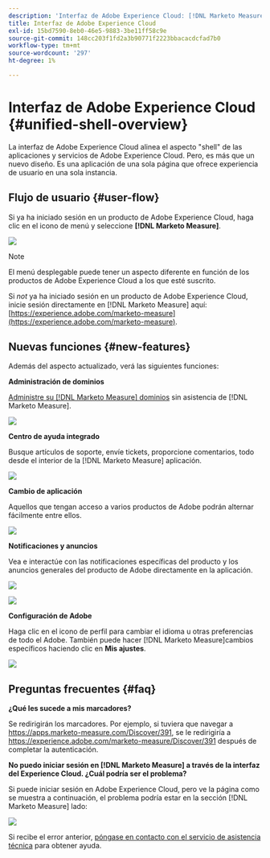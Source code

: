 ```yaml
---
description: 'Interfaz de Adobe Experience Cloud: [!DNL Marketo Measure] - Documentación del producto'
title: Interfaz de Adobe Experience Cloud
exl-id: 15bd7590-8eb0-46e5-9883-3be11ff58c9e
source-git-commit: 148cc203f1fd2a3b90771f2223bbacacdcfad7b0
workflow-type: tm+mt
source-wordcount: '297'
ht-degree: 1%

---
```


# Interfaz de Adobe Experience Cloud {#unified-shell-overview}

La interfaz de Adobe Experience Cloud alinea el aspecto &quot;shell&quot; de las aplicaciones y servicios de Adobe Experience Cloud. Pero, es más que un nuevo diseño. Es una aplicación de una sola página que ofrece experiencia de usuario en una sola instancia.

## Flujo de usuario {#user-flow}

Si ya ha iniciado sesión en un producto de Adobe Experience Cloud, haga clic en el icono de menú y seleccione **[!DNL Marketo Measure]**.

![](assets/unified-shell-overview-4.png)

>[!NOTE]
>
>El menú desplegable puede tener un aspecto diferente en función de los productos de Adobe Experience Cloud a los que esté suscrito.

Si _not_ ya ha iniciado sesión en un producto de Adobe Experience Cloud, inicie sesión directamente en [!DNL Marketo Measure] aquí: [https://experience.adobe.com/marketo-measure](https://experience.adobe.com/marketo-measure).

## Nuevas funciones {#new-features}

Además del aspecto actualizado, verá las siguientes funciones:

**Administración de dominios**

[Administre su [!DNL Marketo Measure] dominios](/help/marketo-measure-and-adobe/domain-management.md) sin asistencia de [!DNL Marketo Measure].

![](assets/unified-shell-overview-5.png)

**Centro de ayuda integrado**

Busque artículos de soporte, envíe tickets, proporcione comentarios, todo desde el interior de la [!DNL Marketo Measure] aplicación.

![](assets/unified-shell-overview-6.png)

**Cambio de aplicación**

Aquellos que tengan acceso a varios productos de Adobe podrán alternar fácilmente entre ellos.

![](assets/unified-shell-overview-7.png)

**Notificaciones y anuncios**

Vea e interactúe con las notificaciones específicas del producto y los anuncios generales del producto de Adobe directamente en la aplicación.

![](assets/unified-shell-overview-8.png)

![](assets/unified-shell-overview-9.png)

**Configuración de Adobe**

Haga clic en el icono de perfil para cambiar el idioma u otras preferencias de todo el Adobe. También puede hacer [!DNL Marketo Measure]cambios específicos haciendo clic en **Mis ajustes**.

![](assets/unified-shell-overview-10.png)

## Preguntas frecuentes {#faq}

**¿Qué les sucede a mis marcadores?**

Se redirigirán los marcadores. Por ejemplo, si tuviera que navegar a https://apps.marketo-measure.com/Discover/391, se le redirigiría a https://experience.adobe.com/marketo-measure/Discover/391 después de completar la autenticación.

**No puedo iniciar sesión en [!DNL Marketo Measure] a través de la interfaz del Experience Cloud. ¿Cuál podría ser el problema?**

Si puede iniciar sesión en Adobe Experience Cloud, pero ve la página como se muestra a continuación, el problema podría estar en la sección [!DNL Marketo Measure] lado:

![](assets/unified-shell-overview-11.png)

Si recibe el error anterior, [póngase en contacto con el servicio de asistencia técnica](https://nation.marketo.com/t5/support/ct-p/Support) para obtener ayuda.
